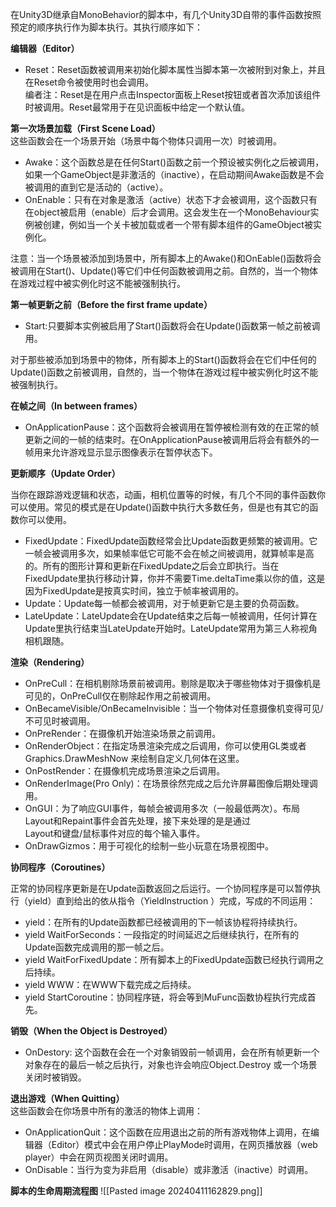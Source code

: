 在Unity3D继承自MonoBehavior的脚本中，有几个Unity3D自带的事件函数按照预定的顺序执行作为脚本执行。其执行顺序如下：

**编辑器（Editor）**

- Reset：Reset函数被调用来初始化脚本属性当脚本第一次被附到对象上，并且在Reset命令被使用时也会调用。  
    编者注：Reset是在用户点击Inspector面板上Reset按钮或者首次添加该组件时被调用。Reset最常用于在见识面板中给定一个默认值。

**第一次场景加载（First Scene Load）**  
这些函数会在一个场景开始（场景中每个物体只调用一次）时被调用。

- Awake：这个函数总是在任何Start()函数之前一个预设被实例化之后被调用，如果一个GameObject是非激活的（inactive），在启动期间Awake函数是不会被调用的直到它是活动的（active）。
- OnEnable：只有在对象是激活（active）状态下才会被调用，这个函数只有在object被启用（enable）后才会调用。这会发生在一个MonoBehaviour实例被创建，例如当一个关卡被加载或者一个带有脚本组件的GameObject被实例化。

注意：当一个场景被添加到场景中，所有脚本上的Awake()和OnEable()函数将会被调用在Start()、Update()等它们中任何函数被调用之前。自然的，当一个物体在游戏过程中被实例化时这不能被强制执行。

**第一帧更新之前（Before the first frame update）**

- Start:只要脚本实例被启用了Start()函数将会在Update()函数第一帧之前被调用。

对于那些被添加到场景中的物体，所有脚本上的Start()函数将会在它们中任何的Update()函数之前被调用，自然的，当一个物体在游戏过程中被实例化时这不能被强制执行。

**在帧之间（In between frames）**

- OnApplicationPause：这个函数将会被调用在暂停被检测有效的在正常的帧更新之间的一帧的结束时。在OnApplicationPause被调用后将会有额外的一帧用来允许游戏显示显示图像表示在暂停状态下。

**更新顺序（Update Order）**

当你在跟踪游戏逻辑和状态，动画，相机位置等的时候，有几个不同的事件函数你可以使用。常见的模式是在Update()函数中执行大多数任务，但是也有其它的函数你可以使用。

- FixedUpdate：FixedUpdate函数经常会比Update函数更频繁的被调用。它一帧会被调用多次，如果帧率低它可能不会在帧之间被调用，就算帧率是高的。所有的图形计算和更新在FixedUpdate之后会立即执行。当在FixedUpdate里执行移动计算，你并不需要Time.deltaTime乘以你的值，这是因为FixedUpdate是按真实时间，独立于帧率被调用的。
- Update：Update每一帧都会被调用，对于帧更新它是主要的负荷函数。
- LateUpdate：LateUpdate会在Update结束之后每一帧被调用，任何计算在Update里执行结束当LateUpdate开始时。LateUpdate常用为第三人称视角相机跟随。

**渲染（Rendering）**

- OnPreCull：在相机剔除场景前被调用。剔除是取决于哪些物体对于摄像机是可见的，OnPreCull仅在剔除起作用之前被调用。
- OnBecameVisible/OnBecameInvisible：当一个物体对任意摄像机变得可见/不可见时被调用。
- OnPreRender：在摄像机开始渲染场景之前调用。
- OnRenderObject：在指定场景渲染完成之后调用，你可以使用GL类或者Graphics.DrawMeshNow 来绘制自定义几何体在这里。
- OnPostRender：在摄像机完成场景渲染之后调用。
- OnRenderImage(Pro Only)：在场景徐然完成之后允许屏幕图像后期处理调用。
- OnGUI：为了响应GUI事件，每帧会被调用多次（一般最低两次）。布局Layout和Repaint事件会首先处理，接下来处理的是是通过  
    Layout和键盘/鼠标事件对应的每个输入事件。
- OnDrawGizmos：用于可视化的绘制一些小玩意在场景视图中。

**协同程序（Coroutines）**

正常的协同程序更新是在Update函数返回之后运行。一个协同程序是可以暂停执行（yield）直到给出的依从指令（YieldInstruction ）完成，写成的不同运用：

- yield：在所有的Update函数都已经被调用的下一帧该协程将持续执行。
- yield WaitForSeconds：一段指定的时间延迟之后继续执行，在所有的Update函数完成调用的那一帧之后。
- yield WaitForFixedUpdate：所有脚本上的FixedUpdate函数已经执行调用之后持续。
- yield WWW：在WWW下载完成之后持续。
- yield StartCoroutine：协同程序链，将会等到MuFunc函数协程执行完成首先。

**销毁（When the Object is Destroyed）**

- OnDestory: 这个函数在会在一个对象销毁前一帧调用，会在所有帧更新一个对象存在的最后一帧之后执行，对象也许会响应Object.Destroy 或一个场景关闭时被销毁。

**退出游戏（When Quitting）**  
这些函数会在你场景中所有的激活的物体上调用：

- OnApplicationQuit：这个函数在应用退出之前的所有游戏物体上调用，在编辑器（Editor）模式中会在用户停止PlayMode时调用，在网页播放器（web player）中会在网页视图关闭时调用。
- OnDisable：当行为变为非启用（disable）或非激活（inactive）时调用。

**脚本的生命周期流程图**
![[Pasted image 20240411162829.png]]
